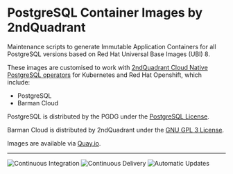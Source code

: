 # PostgreSQL Container Images by 2ndQuadrant

Maintenance scripts to generate Immutable Application Containers
for all PostgreSQL versions based on Red Hat Universal Base
Images (UBI) 8.

These images are customised to work with [2ndQuadrant Cloud
Native PostgreSQL operators](https://www.2ndquadrant.com/en/resources/kubernetes-operators-for-highly-available-postgresql-and-bdr/)
for Kubernetes and Red Hat Openshift, which include:

- PostgreSQL
- Barman Cloud

PostgreSQL is distributed by the PGDG under the [PostgreSQL License](https://www.postgresql.org/about/licence/).

Barman Cloud is distributed by 2ndQuadrant under the [GNU GPL 3 License](https://github.com/2ndquadrant-it/barman/blob/master/LICENSE).

Images are available via [Quay.io](https://quay.io/repository/2ndquadrant/postgres).

---

![Continuous Integration](https://github.com/2ndQuadrant/docker-postgres/workflows/Continuous%20Integration/badge.svg?branch=master)
![Continuous Delivery](https://github.com/2ndQuadrant/docker-postgres/workflows/Continuous%20Delivery/badge.svg?branch=master)
![Automatic Updates](https://github.com/2ndQuadrant/docker-postgres/workflows/Automatic%20Updates/badge.svg?branch=master)
